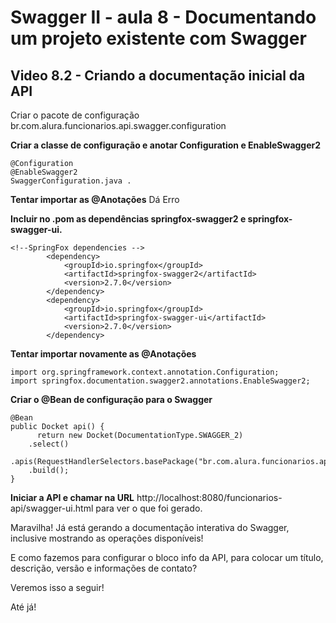 # Swagger II - aula 8 - Documentando um projeto existente com Swagger

## Video 8.2 - Criando a documentação inicial da API
Criar o pacote de configuração
br.com.alura.funcionarios.api.swagger.configuration

**Criar a classe de configuração e anotar Configuration e EnableSwagger2**

```
@Configuration
@EnableSwagger2
SwaggerConfiguration.java .
```

**Tentar importar as @Anotações**
Dá Erro

**Incluir no .pom as dependências springfox-swagger2 e springfox-swagger-ui.**
```
<!--SpringFox dependencies -->
        <dependency>
            <groupId>io.springfox</groupId>
            <artifactId>springfox-swagger2</artifactId>
            <version>2.7.0</version>
        </dependency>
        <dependency>
            <groupId>io.springfox</groupId>
            <artifactId>springfox-swagger-ui</artifactId>
            <version>2.7.0</version>
        </dependency>
```

**Tentar importar novamente as @Anotações**
```
import org.springframework.context.annotation.Configuration;
import springfox.documentation.swagger2.annotations.EnableSwagger2;
```

**Criar o @Bean de configuração para o Swagger**
```
@Bean
public Docket api() {
      return new Docket(DocumentationType.SWAGGER_2)
	.select()
	.apis(RequestHandlerSelectors.basePackage("br.com.alura.funcionarios.api"))
	.build();
}
```

**Iniciar a API e chamar na URL**
http://localhost:8080/funcionarios-api/swagger-ui.html para ver o que foi gerado.

Maravilha! Já está gerando a documentação interativa do Swagger, inclusive mostrando as operações disponíveis!

E como fazemos para configurar o bloco info da API, para colocar um título, descrição, versão e informações de contato?

Veremos isso a seguir!

Até já!
